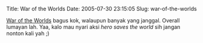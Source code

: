 Title: War of the Worlds
Date: 2005-07-30 23:15:05
Slug: war-of-the-worlds

<a href="http://www.imdb.com/title/tt0407304/">War of the Worlds</a> bagus kok, walaupun banyak yang janggal. Overall lumayan lah. Yaa, kalo mau nyari aksi <em>hero saves the world</em> sih jangan nonton kali yah ;)
